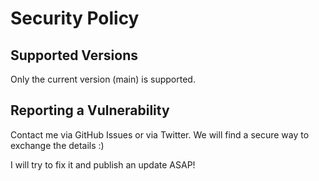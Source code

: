 # Security Policy

## Supported Versions

Only the current version (main) is supported.

## Reporting a Vulnerability

Contact me via GitHub Issues or via Twitter. We will find a secure way to exchange the details :)

I will try to fix it and publish an update ASAP!
